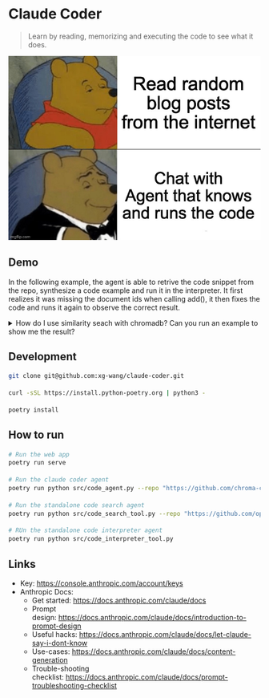 # Claude Coder

> Learn by reading, memorizing and executing the code to see what it does.

![run-the-code](./docs/runs-the-code-bro.jpg)

## Demo

In the following example, the agent is able to retrive the code snippet from the repo, synthesize a code example and run it in the interpreter.
It first realizes it was missing the document ids when calling add(), it then fixes the code and runs it again to observe the correct result.

<details>
<summary>How do I use similarity seach with chromadb? Can you run an example to show me the result?</summary>

> Entering new AgentExecutor chain...

Here is how I would approach this question step-by-step:

Thought: To answer how to use similarity search in ChromaDB, I should first look up the documentation.

Action: code_search

Action Input: how to do similarity search in chromadb python

Observation:  Here is how to do similarity search in Chroma using Python:

First, create a Chroma client and collection:

```python
import chromadb

client = chromadb.Client()

collection = client.create_collection("my_documents")
```

Next, add some documents with embeddings to the collection:

```python
embeddings = [[0.1, 0.2, 0.3], [0.4, 0.5, 0.6]]
documents = ["Document 1", "Document 2"]

collection.add(documents=documents, embeddings=embeddings)
```

To search by similarity, use the `query` method and pass in the query embedding:

```python
query_embedding = [0.2, 0.3, 0.4]

results = collection.query(query_embeddings=[query_embedding], n_results=2)
```

This will return the 2 most similar results to the query embedding.

The `results` will contain the document texts, ids, scores, and other metadata.

So in summary:

1. Create client and collection
2. Add documents with embeddings
3. Query by passing query embedding to `collection.query()`

Let me know if you have any other questions!

Thought: Here is an example of using similarity search in ChromaDB with Python:

Action: code_interpreter

Action Input:
```python
import chromadb

client = chromadb.Client()

collection = client.create_collection("my_documents")

embeddings = [[0.1, 0.2, 0.3], [0.4, 0.5, 0.6]]
documents = ["Document 1", "Document 2"]

collection.add(documents=documents, embeddings=embeddings)

query_embedding = [0.2, 0.3, 0.4]

results = collection.query(query_embeddings=[query_embedding], n_results=2)

print(results)
```

Observation:
```
Traceback (most recent call last):
  File "<stdin>", line 10, in <module>
TypeError: Collection.add() missing 1 required positional argument: 'ids'
```

Thought: My example code had an error because I was missing the document ids when calling add(). Here is the fixed code:

Action: code_interpreter

Action Input:
```python
import chromadb

client = chromadb.Client()

collection = client.create_collection("my_documents")

embeddings = [[0.1, 0.2, 0.3], [0.4, 0.5, 0.6]]
documents = ["Document 1", "Document 2"]
ids = ["doc1", "doc2"]

collection.add(documents=documents, ids=ids, embeddings=embeddings)

query_embedding = [0.2, 0.3, 0.4]

results = collection.query(query_embeddings=[query_embedding], n_results=2)

print(results)
```

Observation:
```
{'ids': [['doc1', 'doc2']], 'distances': [[0.030000001192092896, 0.12000000476837158]], 'metadatas': [[None, None]], 'embeddings': None, 'documents': [['Document 1', 'Document 2']]}
```

Thought: The example code successfully runs similarity search on a ChromaDB collection. It adds two documents with embeddings, then queries using a new embedding to find the most similar documents. The print output shows the query returned the expected documents, along with distances and other metadata.

Final Answer: Here is an example of using similarity search in ChromaDB with Python:

```python
import chromadb

client = chromadb.Client()

collection = client.create_collection("my_documents")

embeddings = [[0.1, 0.2, 0.3], [0.4, 0.5, 0.6]]
documents = ["Document 1", "Document 2"]
ids = ["doc1", "doc2"]

collection.add(documents=documents, ids=ids, embeddings=embeddings)

query_embedding = [0.2, 0.3, 0.4]

results = collection.query(query_embeddings=[query_embedding], n_results=2)

print(results)
```

This adds sample documents, indexes them by embedding, queries using a new embedding, and prints the most similar results. The key steps are creating a collection, adding docs with embeddings, and querying by embedding.

> Finished chain.

</details>

## Development

```sh
git clone git@github.com:xg-wang/claude-coder.git

curl -sSL https://install.python-poetry.org | python3 -

poetry install
```

## How to run

```sh
# Run the web app
poetry run serve

# Run the claude coder agent
poetry run python src/code_agent.py --repo "https://github.com/chroma-core/chroma" --query "How do I use chromadb? Can you run an example?"

# Run the standalone code search agent
poetry run python src/code_search_tool.py --repo "https://github.com/openai/whisper" --query 'what is whisper'

# RUn the standalone code interpreter agent
poetry run python src/code_interpreter_tool.py
```


## Links

- Key: https://console.anthropic.com/account/keys
- Anthropic Docs:
    - Get started: https://docs.anthropic.com/claude/docs
    - Prompt design: https://docs.anthropic.com/claude/docs/introduction-to-prompt-design
    - Useful hacks: https://docs.anthropic.com/claude/docs/let-claude-say-i-dont-know
    - Use-cases: https://docs.anthropic.com/claude/docs/content-generation
    - Trouble-shooting checklist: https://docs.anthropic.com/claude/docs/prompt-troubleshooting-checklist
